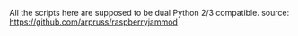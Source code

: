 All the scripts here are supposed to be dual Python 2/3 compatible.
source: https://github.com/arpruss/raspberryjammod